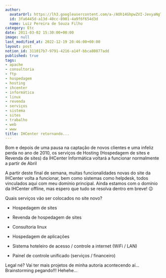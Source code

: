 ```yaml
---
author:
  avatarUrl: https://lh3.googleusercontent.com/a-/AOh14GhpwZVI-JevyaNgTdlrOT6YN20cI6V9Kxtq38Ij8AQ=s100
  id: 3fa6445d-a13d-40cc-8901-4a9f6f654d3d
  name: Luiz Pereira de Souza Filho
category: Etc
date: 2011-03-02 15:30:00+00:00
image: null
last_modified_at: 2022-12-19 20:46:00+00:00
layout: post
notion_id: 311017b7-9791-4216-a14f-bbca80877add
published: true
tags:
- apache
- consultoria
- ftp
- hospedagem
- hosting
- ihcenter
- informática
- linux
- revenda
- serviços
- sistema
- sites
- trabalho
- web
- www
title: IHCenter retornando...
---
```


Bom e depois de uma pausa na captação de novos clientes e uma infeliz perda no ano de 2010, os serviços de Hosting (Hospedagem de sites e Revenda de sites) da IHCenter Informática voltará a funcionar normalmente a partir de Abril

A partir deste final de semana, muitas funcionalidades novas do site da IHCenter volta a funcionar, bem como sistemas como helpdesk, todos vinculados aqui com meu domínio principal. Ainda estamos com o domínio da IHCenter offline, mas espero que tudo se resolva dentro em breve! 😉

Quais serviços vão ser colocados no site novo?

* Hospedagem de sites

* Revenda de hospedagem de sites

* Consultoria linux

* Hospedagem de aplicações

* Sistema hoteleiro de acesso / controle a internet (WiFi / LAN)

* Painel de controle unificado (serviços / financeiro)

Legal né? Vai ter mais projetos de minha autoria acontecendo aí... Brainstorming pegando!!! Hehehe...
